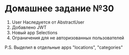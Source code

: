 ﻿# Домашнее задание №30

1. User Наследуется от AbstractUser
2. Добавлено JWT
3. Новый app Selections
4. Ограничения для не авторизованных пользователей

P.S.  Выделил в отдельные apps "locations", "categories"
